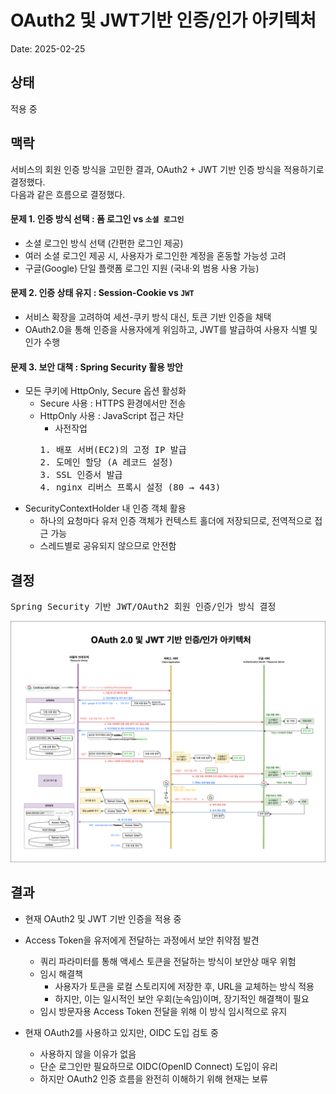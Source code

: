 # OAuth2 및 JWT기반 인증/인가 아키텍처

Date: 2025-02-25

## 상태

적용 중

## 맥락

서비스의 회원 인증 방식을 고민한 결과, OAuth2 + JWT 기반 인증 방식을 적용하기로 결정했다. \
다음과 같은 흐름으로 결정했다.

#### 문제 1. 인증 방식 선택 : 폼 로그인 vs `소셜 로그인`

- 소셜 로그인 방식 선택 (간편한 로그인 제공)
- 여러 소셜 로그인 제공 시, 사용자가 로그인한 계정을 혼동할 가능성 고려
- 구글(Google) 단일 플랫폼 로그인 지원 (국내·외 범용 사용 가능)

#### 문제 2. 인증 상태 유지 : Session-Cookie vs `JWT`

- 서비스 확장을 고려하여 세션-쿠키 방식 대신, 토큰 기반 인증을 채택
- OAuth2.0을 통해 인증을 사용자에게 위임하고, JWT를 발급하여 사용자 식별 및 인가 수행

#### 문제 3. 보안 대책 : Spring Security 활용 방안

- 모든 쿠키에 HttpOnly, Secure 옵션 활성화
  - Secure 사용 : HTTPS 환경에서만 전송
  - HttpOnly 사용 : JavaScript 접근 차단
    - 사전작업
    <pre>
    1. 배포 서버(EC2)의 고정 IP 발급
    2. 도메인 할당 (A 레코드 설정)
    3. SSL 인증서 발급
    4. nginx 리버스 프록시 설정 (80 → 443)</pre>
- SecurityContextHolder 내 인증 객체 활용
  - 하나의 요청마다 유저 인증 객체가 컨텍스트 홀더에 저장되므로, 전역적으로 접근 가능
  - 스레드별로 공유되지 않으므로 안전함

## 결정

<pre>
Spring Security 기반 JWT/OAuth2 회원 인증/인가 방식 결정
</pre>

!["OAuth2 Architecture"](./08-OAuth2-JWT-인증-인가-흐름.png)

## 결과

- 현재 OAuth2 및 JWT 기반 인증을 적용 중
- Access Token을 유저에게 전달하는 과정에서 보안 취약점 발견

  - 쿼리 파라미터를 통해 액세스 토큰을 전달하는 방식이 보안상 매우 위험
  - 임시 해결책
    - 사용자가 토큰을 로컬 스토리지에 저장한 후, URL을 교체하는 방식 적용
    - 하지만, 이는 일시적인 보안 우회(눈속임)이며, 장기적인 해결책이 필요
  - 임시 방문자용 Access Token 전달을 위해 이 방식 임시적으로 유지


- 현재 OAuth2를 사용하고 있지만, OIDC 도입 검토 중
  - 사용하지 않을 이유가 없음
  - 단순 로그인만 필요하므로 OIDC(OpenID Connect) 도입이 유리
  - 하지만 OAuth2 인증 흐름을 완전히 이해하기 위해 현재는 보류
